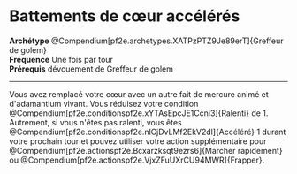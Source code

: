 # Battements de cœur accélérés

<p><span><strong>Archétype</strong> @Compendium[pf2e.archetypes.XATPzPTZ9Je89erT]{Greffeur de golem}<br><strong>Fréquence</strong> Une fois par tour<br><strong>Prérequis</strong> dévouement de Greffeur de golem<br></span></p>
<hr>
<p>Vous avez remplacé votre cœur avec un autre fait de mercure animé et d'adamantium vivant. Vous réduisez votre condition @Compendium[pf2e.conditionspf2e.xYTAsEpcJE1Ccni3]{Ralenti} de 1. Autrement, si vous n'êtes pas ralenti, vous êtes @Compendium[pf2e.conditionspf2e.nlCjDvLMf2EkV2dl]{Accéléré} 1 durant votre prochain tour et pouvez utiliser votre action supplémentaire pour @Compendium[pf2e.actionspf2e.Bcxarzksqt9ezrs6]{Marcher rapidement} ou @Compendium[pf2e.actionspf2e.VjxZFuUXrCU94MWR]{Frapper}.&nbsp;</p>